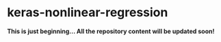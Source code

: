 # keras-nonlinear-regression

**This is just beginning... All the repository content will be updated soon!**
